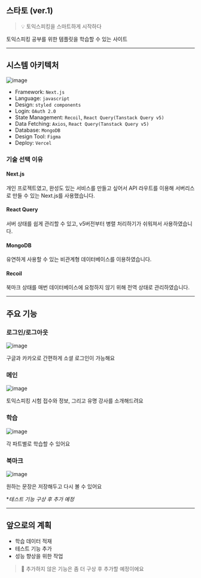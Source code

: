 ## 스타토 (ver.1)
> 💡 토익스피킹을 스마트하게 시작하다

토익스피킹 공부를 위한 템플릿을 학습할 수 있는 사이트 

---
## 시스템 아키텍처
![image](https://github.com/yiseungyun/startoe/assets/73896327/5fa9a471-8f3a-488d-9445-b28490f72f47)

- Framework: `Next.js`
- Language: `javascript`
- Design: `styled components`
- Login: `OAuth 2.0`
- State Management: `Recoil`, `React Query(Tanstack Query v5)`
- Data Fetching: `Axios`, `React Query(Tanstack Query v5)`
- Database: `MongoDB`
- Design Tool: `Figma`
- Deploy: `Vercel`
### 기술 선택 이유
#### Next.js
개인 프로젝트였고, 완성도 있는 서비스를 만들고 싶어서 API 라우트를 이용해 서버리스로 만들 수 있는 Next.js를 사용했습니다.
#### React Query
서버 상태를 쉽게 관리할 수 있고, v5버전부터 병렬 처리하기가 쉬워져서 사용하였습니다.
#### MongoDB
유연하게 사용할 수 있는 비관계형 데이터베이스를 이용하였습니다.
#### Recoil 
북마크 상태를 매번 데이터베이스에 요청하지 않기 위해 전역 상태로 관리하였습니다.

---

## 주요 기능
### 로그인/로그아웃
![image](https://github.com/yiseungyun/startoe/assets/73896327/b8beb7e7-60b5-4b5c-8e33-3c7ca89ea520)

구글과 카카오로 간편하게 소셜 로그인이 가능해요
### 메인
![image](https://github.com/yiseungyun/startoe/assets/73896327/162d7a28-24be-4ca3-b48c-8a499b9f5c48)

토익스피킹 시험 접수와 정보, 그리고 유명 강사를 소개해드려요
### 학습
![image](https://github.com/yiseungyun/startoe/assets/73896327/a785240a-83f8-4922-8c14-ad6295cdfd9f)

각 파트별로 학습할 수 있어요
### 북마크
![image](https://github.com/yiseungyun/startoe/assets/73896327/1e7cdf16-2802-4f4b-90ce-be0458259169)

원하는 문장은 저장해두고 다시 볼 수 있어요

**테스트 기능 구상 후 추가 예정*

---
## 앞으로의 계획
- 학습 데이터 적재 
- 테스트 기능 추가
- 성능 향상을 위한 작업
> 📌 추가하지 않은 기능은 좀 더 구상 후 추가할 예정이에요
